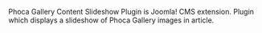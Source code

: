 Phoca Gallery Content Slideshow Plugin is Joomla! CMS extension. Plugin which displays a slideshow of Phoca Gallery images in article.